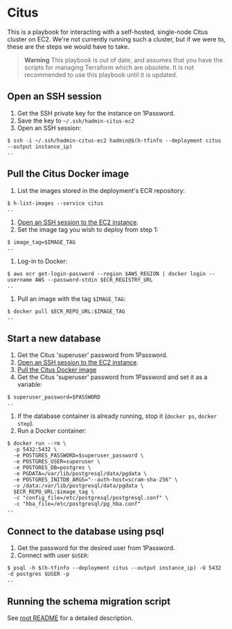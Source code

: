 # Citus

This is a playbook for interacting with a self-hosted, single-node Citus cluster on EC2. We're not currently running such a cluster, but if we were to, these are the steps we would have to take.

> **Warning**
> This playbook is out of date, and assumes that you have the scripts for managing Terraform which are obsolete. It is not recommended to use this playbook until it is updated.

## Open an SSH session

1. Get the SSH private key for the instance on 1Password.
2. Save the key to `~/.ssh/hadmin-citus-ec2`
3. Open an SSH session:

```console
$ ssh -i ~/.ssh/hadmin-citus-ec2 hadmin@$(h-tfinfo --deployment citus --output instance_ip)
..
```

## Pull the Citus Docker image

1. List the images stored in the deployment's ECR repository:

```console
$ h-list-images --service citus
..
```

1. [Open an SSH session to the EC2 instance](#open-an-ssh-session).
2. Set the image tag you wish to deploy from step 1:

```console
$ image_tag=$IMAGE_TAG
..
```

1. Log-in to Docker:

```console
$ aws ecr get-login-password --region $AWS_REGION | docker login --username AWS --password-stdin $ECR_REGISTRY_URL
..
```

1. Pull an image with the tag `$IMAGE_TAG`:

```console
$ docker pull $ECR_REPO_URL:$IMAGE_TAG
..
```

## Start a new database

1. Get the Citus 'superuser' password from 1Password.
2. [Open an SSH session to the EC2 instance](#open-an-ssh-session).
3. [Pull the Citus Docker image](#pull-the-citus-docker-image)
4. Get the Citus 'superuser' password from 1Password and set it as a
   variable:

```console
$ superuser_password=$PASSWORD
..
```

1. If the database container is already running, stop it (`docker ps`, `docker stop`).
2. Run a Docker container:

```console
$ docker run --rm \
  -p 5432:5432 \
  -e POSTGRES_PASSWORD=$superuser_password \
  -e POSTGRES_USER=superuser \
  -e POSTGRES_DB=postgres \
  -e PGDATA=/var/lib/postgresql/data/pgdata \
  -e POSTGRES_INITDB_ARGS="--auth-host=scram-sha-256" \
  -v /data:/var/lib/postgresql/data/pgdata \
  $ECR_REPO_URL:$image_tag \
  -c "config_file=/etc/postgresql/postgresql.conf" \
  -c "hba_file=/etc/postgresql/pg_hba.conf"
..
```

## Connect to the database using psql

1. Get the password for the desired user from 1Password.
2. Connect with user `$USER`:

```console
$ psql -h $(h-tfinfo --deployment citus --output instance_ip) -U 5432 -d postgres $USER -p
..
```

## Running the schema migration script

See [root README](../README.md#how-do-i-migrate-the-database-after-it-has-been-deployed) for a detailed description.
